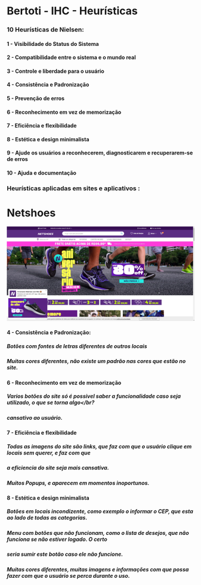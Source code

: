 # Bertoti - IHC - Heurísticas



### 10 Heurísticas de Nielsen:</br>
#### 1 - Visibilidade do Status do Sistema</br>
#### 2 - Compatibilidade entre o sistema e o mundo real</br>
#### 3 - Controle e liberdade para o usuário</br>
#### 4 - Consistência e Padronização</br>
#### 5 - Prevenção de erros</br>
#### 6 - Reconhecimento em vez de memorização</br>
#### 7 - Eficiência e flexibilidade</br>
#### 8 - Estética e design minimalista</br>
#### 9 - Ajude os usuários a reconhecerem, diagnosticarem e recuperarem-se de erros</br>
#### 10 - Ajuda e documentação</br>



### Heurísticas aplicadas em sites e aplicativos :

# Netshoes #
![Netshoes](https://github.com/CarlosKB/bertoti/blob/main/IHC/IHC%20IMAGENS/NetshoesSite.png)

#### 4 - Consistência e Padronização: </br>
#####     Botões com fontes de letras diferentes de outros locais
#####     Muitas cores diferentes, não existe um padrão nas cores que estão no site.

#### 6 - Reconhecimento em vez de memorização</br>
#####     Varios botões do site só é possivel saber a funcionalidade caso seja utilizado, o que se torna algo</br?
#####     cansativo ao usuário. 

#### 7 - Eficiência e flexibilidade</br>
#####    Todas as imagens do site são links, que faz com que o usuário clique em locais sem querer, e faz com que</br>
#####    a eficiencia do site seja mais cansativa.
#####    Muitos Popups, e aparecem em momentos inoportunos.

#### 8 - Estética e design minimalista</br>
#####     Botões em locais incondizente, como exemplo o informar o CEP, que esta ao lado de todas as categorias.
#####     Menu com botões que não funcionam, como o lista de desejos, que não funciona se não estiver logado. O certo</br>
#####     seria sumir este botão caso ele não funcione.
#####     Muitas cores diferentes, muitas imagens e informações com que possa fazer com que o usuário se perca durante o uso.
#####     
